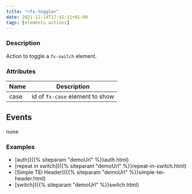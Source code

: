 ```yaml
---
title: "<fx-toggle>"
date: 2021-12-14T17:41:11+01:00
tags: [elements actions]
---
```


### Description

Action to toggle a `fx-switch` element.

### Attributes

| Name | Description |
|------|-------------|
| case | id of `fx-case` element to show |

## Events

none

### Examples
* [auth]({{% siteparam "demoUrl" %}}auth.html)
* [repeat in switch]({{% siteparam "demoUrl" %}}repeat-in-switch.html)
* [Simple TEI Header]({{% siteparam "demoUrl" %}}simple-tei-header.html)
* [switch]({{% siteparam "demoUrl" %}}switch.html)





